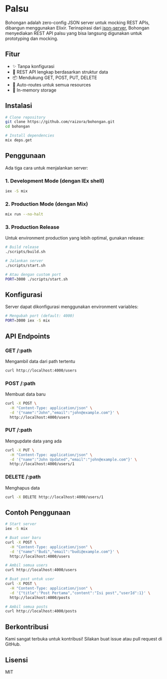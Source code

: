 # Palsu

Bohongan adalah zero-config JSON server untuk mocking REST APIs, dibangun menggunakan Elixir. Terinspirasi dari [json-server](https://github.com/typicode/json-server), Bohongan menyediakan REST API palsu yang bisa langsung digunakan untuk prototyping dan mocking.

## Fitur

- ✨ Tanpa konfigurasi
- 🚀 REST API lengkap berdasarkan struktur data
- 📦 Mendukung GET, POST, PUT, DELETE
- 🔄 Auto-routes untuk semua resources
- 💾 In-memory storage

## Instalasi

```bash
# Clone repository
git clone https://github.com/raizora/bohongan.git
cd bohongan

# Install dependencies
mix deps.get
```

## Penggunaan

Ada tiga cara untuk menjalankan server:

### 1. Development Mode (dengan IEx shell)

```bash
iex -S mix
```

### 2. Production Mode (dengan Mix)

```bash
mix run --no-halt
```

### 3. Production Release

Untuk environment production yang lebih optimal, gunakan release:

```bash
# Build release
./scripts/build.sh

# Jalankan server
./scripts/start.sh

# Atau dengan custom port
PORT=3000 ./scripts/start.sh
```

## Konfigurasi

Server dapat dikonfigurasi menggunakan environment variables:

```bash
# Mengubah port (default: 4000)
PORT=3000 iex -S mix
```

## API Endpoints

### GET /:path
Mengambil data dari path tertentu

```bash
curl http://localhost:4000/users
```

### POST /:path
Membuat data baru

```bash
curl -X POST \
  -H "Content-Type: application/json" \
  -d '{"name":"John","email":"john@example.com"}' \
  http://localhost:4000/users
```

### PUT /:path
Mengupdate data yang ada

```bash
curl -X PUT \
  -H "Content-Type: application/json" \
  -d '{"name":"John Updated","email":"john@example.com"}' \
  http://localhost:4000/users/1
```

### DELETE /:path
Menghapus data

```bash
curl -X DELETE http://localhost:4000/users/1
```

## Contoh Penggunaan

```bash
# Start server
iex -S mix

# Buat user baru
curl -X POST \
  -H "Content-Type: application/json" \
  -d '{"name":"Budi","email":"budi@example.com"}' \
  http://localhost:4000/users

# Ambil semua users
curl http://localhost:4000/users

# Buat post untuk user
curl -X POST \
  -H "Content-Type: application/json" \
  -d '{"title":"Post Pertama","content":"Isi post","userId":1}' \
  http://localhost:4000/posts

# Ambil semua posts
curl http://localhost:4000/posts
```

## Berkontribusi

Kami sangat terbuka untuk kontribusi! Silakan buat issue atau pull request di GitHub.

## Lisensi

MIT